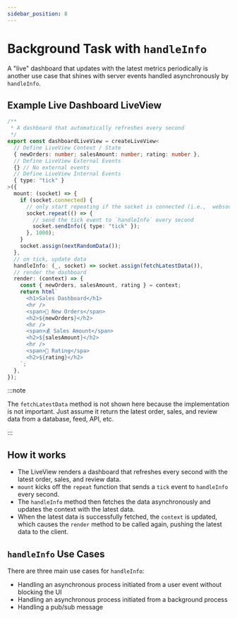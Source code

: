 ```yaml
---
sidebar_position: 8
---
```


# Background Task with `handleInfo`

A "live" dashboard that updates with the latest metrics periodically is another use case that shines with server events
handled asynchronously by `handleInfo`.

## Example Live Dashboard LiveView

```ts title="dashboardLiveView.ts"
/**
 * A dashboard that automatically refreshes every second
 */
export const dashboardLiveView = createLiveView<
  // Define LiveView Context / State
  { newOrders: number; salesAmount: number; rating: number },
  // Define LiveView External Events
  {} // No external events
  // Define LiveView Internal Events
  { type: "tick" }
>({
  mount: (socket) => {
    if (socket.connected) {
      // only start repeating if the socket is connected (i.e.,  websocket is connected)
      socket.repeat(() => {
        // send the tick event to `handleInfo` every second
        socket.sendInfo({ type: "tick" });
      }, 1000);
    }
    socket.assign(nextRandomData());
  },
  // on tick, update data
  handleInfo: (_, socket) => socket.assign(fetchLatestData()),
  // render the dashboard
  render: (context) => {
    const { newOrders, salesAmount, rating } = context;
    return html`
      <h1>Sales Dashboard</h1>
      <hr />
      <span>🥡 New Orders</span>
      <h2>${newOrders}</h2>
      <hr />
      <span>💰 Sales Amount</span>
      <h2>${salesAmount}</h2>
      <hr />
      <span>🌟 Rating</spa>
      <h2>${rating}</h2>
    `;
  },
});
```

:::note

The `fetchLatestData` method is not shown here because the implementation is not important. Just assume it
return the latest order, sales, and review data from a database, feed, API, etc.

:::

## How it works

- The LiveView renders a dashboard that refreshes every second with the latest order, sales, and review data.
- `mount` kicks off the `repeat` function that sends a `tick` event to `handleInfo` every second.
- The `handleInfo` method then fetches the data asynchronously and updates the context with the latest data.
- When the latest data is successfully fetched, the `context` is updated, which causes the `render` method to be called
  again, pushing the latest data to the client.

## `handleInfo` Use Cases

There are three main use cases for `handleInfo`:

- Handling an asynchronous process initiated from a user event without blocking the UI
- Handling an asynchronous process initiated from a background process
- Handling a pub/sub message
